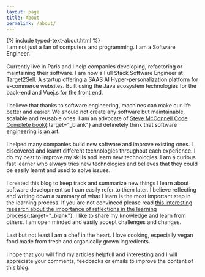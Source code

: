 ```yaml
---
layout: page
title: About
permalink: /about/
---
```


{% include typed-text-about.html %}
<br>
I am not just a fan of computers and programming. I am a Software Engineer.
<br>
<br>
Currently live in Paris and I help companies developing, refactoring or maintaining their software.
I am now a Full Stack Software Engineer at Target2Sell. A startup offering a SAAS AI Hyper-personalization platform for e-commerce websites. Built using the Java ecosystem technologies for the back-end and Vuej.s for the front end.
<br>
<br>
I believe that thanks to software engineering, machines can make our life better and easier. We should not create any software but maintainable, scalable and reusable ones. I am an advocate of [Steve McConnell Code Complete book](https://www.amazon.com/Code-Complete-Practical-Handbook-Construction/dp/0735619670){:target="_blank"} and definetely think that software engineering is an art.
<br>
<br>
I helped many companies build new software and improve existing ones. I discovered and learnt different technologies throughout each experience.
I do my best to improve my skills and learn new technologies. I am a curious fast learner who always tries new technologies and believes that they could be easily learnt and used to solve issues.
<br>
<br>
I created this blog to keep track and summarize new things I learn about software development so I can easily refer to them later. I believe reflecting and writing down a summary of what I learn is the most important step in the learning process. If you are not convinced please read [this interesting research about the importance of reflections in the learning process](https://sites.google.com/site/reflection4learning/why-reflect){:target="_blank"}.
I like to share my knowledge and learn from others. I am open minded and easily accept challenges and changes.
<br>
<br>
Last but not least I am a chef in the heart. I love cooking, especially vegan food made from fresh and organically grown ingredients.
<br>
<br>
I hope that you will find my articles helpfull and interesting and I will appreciate your comments, feedbacks or emails to improve the content of this blog.
